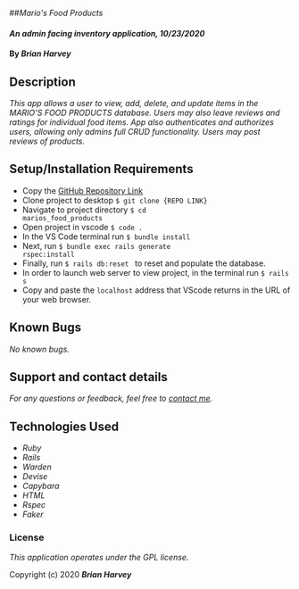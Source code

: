  ##_Mario's Food Products_

#### _An admin facing inventory application, 10/23/2020_

#### By _**Brian Harvey**_

## Description

_This app allows a user to view, add, delete, and update items in the MARIO'S FOOD PRODUCTS database. Users may also leave reviews and ratings for individual food items. App also authenticates and authorizes users, allowing only admins full CRUD functionality. Users may post reviews of products._


## Setup/Installation Requirements

- Copy the [GitHub Repository Link](https://github.com/brianharv/marios_food_products_part_2)
- Clone project to desktop <code>$ git clone {REPO LINK}</code>
- Navigate to project directory <code>$ cd marios_food_products</code>
- Open project in vscode <code>$ code .</code>
- In the VS Code terminal run <code>$ bundle install</code>
- Next, run <code>$ bundle exec rails generate rspec:install</code>
- Finally, run <code>$ rails db:reset </code> to reset and populate the database.
- In order to launch web server to view project, in the terminal run <code>$ rails s</code>
- Copy and paste the <code>localhost</code> address that VScode returns in the URL of your web browser.

## Known Bugs

_No known bugs._

## Support and contact details

_For any questions or feedback, feel free to [contact me](mailto:brian.harv3y@gmail.com)._

## Technologies Used

- _Ruby_
- _Rails_
- _Warden_
- _Devise_
- _Capybara_
- _HTML_
- _Rspec_
- _Faker_

### License

*_This application operates under the GPL license._*

Copyright (c) 2020 **_Brian Harvey_**